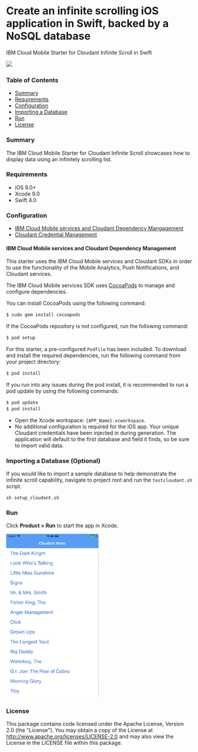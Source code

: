 # Create an infinite scrolling iOS application in Swift, backed by a NoSQL database

IBM Cloud Mobile Starter for Cloudant Infinite Scroll in Swift

[![](https://img.shields.io/badge/bluemix-powered-blue.svg)](https://bluemix.net)

### Table of Contents
* [Summary](#summary)
* [Requirements](#requirements)
* [Configuration](#configuration)
* [Importing a Database](#importing-a-database-optional)
* [Run](#run)
* [License](#license)

### Summary

The IBM Cloud Mobile Starter for Cloudant Infinite Scroll showcases how to display data using an infinitely scrolling list.

### Requirements

* iOS 9.0+
* Xcode 9.0
* Swift 4.0

### Configuration
* [IBM Cloud Mobile services and Cloudant Dependency Mangagement](#bluemix-mobile-services-and-Cloudant-dependency-management)
* [Cloudant Credential Management](#Cloudant-credential-management)

#### IBM Cloud Mobile services and Cloudant Dependency Management
This starter uses the IBM Cloud Mobile services and Cloudant SDKs in order to use the functionality of the Mobile Analytics, Push Notifications, and Cloudant services.

The IBM Cloud Mobile services SDK uses [CocoaPods](https://cocoapods.org/) to manage and configure dependencies.

You can install CocoaPods using the following command:

```bash
$ sudo gem install cocoapods
```

If the CocoaPods repository is not configured, run the following command:

```bash
$ pod setup
```

For this starter, a pre-configured `Podfile` has been included. To download and install the required dependencies, run the following command from your project directory:

```bash
$ pod install
```

If you run into any issues during the pod install, it is recommended to run a pod update by using the following commands:

```bash
$ pod update
$ pod install
```

* Open the Xcode workspace: `{APP_Name}.xcworkspace`.
* No additional configuration is required for the iOS app. Your unique Cloudant credentials have been injected in during generation. The application will default to the first database and field it finds, so be sure to import valid data.

### Importing a Database (Optional)

If you would like to import a sample database to help demonstrate the infinite scroll capability, navigate to project root and run the `testcloudant.sh` script.

```
sh setup_cloudant.sh
```

### Run

Click **Product > Run** to start the app in Xcode.

<img src="README_Images/cloudant.png" alt="Cloudant App Screenshot" width="250px"/>

### License
This package contains code licensed under the Apache License, Version 2.0 (the "License"). You may obtain a copy of the License at http://www.apache.org/licenses/LICENSE-2.0 and may also view the License in the LICENSE file within this package.
